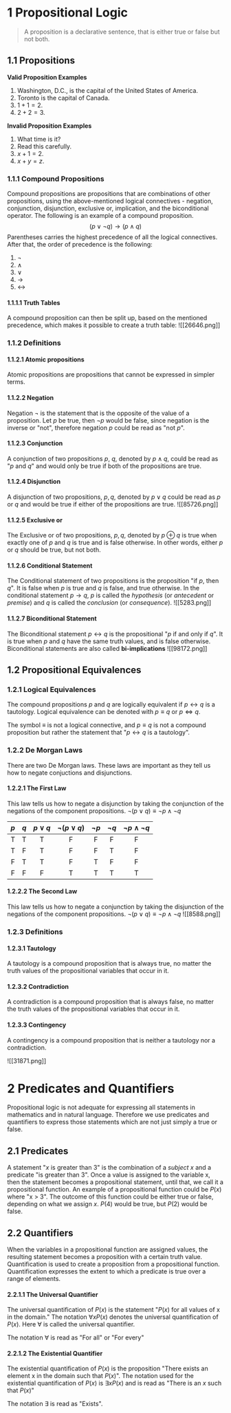 # 1 Propositional Logic
> A proposition is a declarative sentence, that is either true or false but not both.
## 1.1 Propositions
**Valid Proposition Examples**
1. Washington, D.C., is the capital of the United States of America.
2. Toronto is the capital of Canada.
3. $1 + 1 = 2$.
4. $2 + 2 = 3$.

**Invalid Proposition Examples**
1. What time is it?
2. Read this carefully.
3. $x+1=2$.
4. $x+y=z$.

### 1.1.1 Compound Propositions 
Compound propositions are propositions that are combinations of other propositions, using the above-mentioned logical connectives - negation, conjunction, disjunction, exclusive or, implication, and the biconditional operator. The following is an example of a compound proposition.
$$(p \vee \neg q) \to (p \wedge q)$$ Parentheses carries the highest precedence of all the logical connectives. After that, the order of precedence is the following:
1. $\neg$
2. $\wedge$ 
3. $\vee$
4. $\to$
5. $\leftrightarrow$
#### 1.1.1.1 Truth Tables
A compound proposition can then be split up, based on the mentioned precedence, which makes it possible to create a truth table:
![[26646.png]]

### 1.1.2 Definitions
#### 1.1.2.1 Atomic propositions
Atomic propositions are propositions that cannot be expressed in simpler terms.
#### 1.1.2.2 Negation
Negation $\neg$ is the statement that is the opposite of the value of a proposition. Let $p$ be true, then $\neg p$ would be false, since negation is the inverse or "not", therefore negation $p$ could be read as "not $p$".
#### 1.1.2.3 Conjunction
A conjunction of two propositions $p$, $q$, denoted by $p \wedge q$, could be read as "$p$ and $q$" and would only be true if both of the propositions are true.
#### 1.1.2.4 Disjunction
A disjunction of two propositions, $p, q$, denoted by $p \vee q$ could be read as $p$ or $q$ and would be true if either of the propositions are true.
![[85726.png]]
#### 1.1.2.5 Exclusive or
The Exclusive or of two propositions, $p, q$, denoted by $p \oplus q$  is true when exactly one of $p$ and $q$ is true and is false otherwise. In other words, either $p$ or $q$ should be true, but not both.
#### 1.1.2.6 Conditional Statement
The Conditional statement of two propositions is the proposition "if $p$, then $q$". It is false when $p$ is true and $q$ is false, and true otherwise. In the conditional statement $p \to q$, $p$ is called the *hypothesis* (or *antecedent* or *premise*) and $q$ is called the *conclusion* (or *consequence*).
![[5283.png]]
#### 1.1.2.7 Biconditional Statement
The Biconditional statement $p \leftrightarrow q$ is the propositional "$p$ if and only if $q$". It is true when $p$ and $q$ have the same truth values, and is false otherwise. Biconditional statements are also called **bi-implications**
![[98172.png]]
## 1.2 Propositional Equivalences
### 1.2.1 Logical Equivalences
The compound propositions $p$ and $q$ are logically equivalent if $p \leftrightarrow q$ is a tautology. Logical equivalence can be denoted with $p \equiv q$ or $p\Leftrightarrow q$.

The symbol $\equiv$ is not a logical connective, and $p \equiv q$ is not a compound proposition but rather the statement that "$p \leftrightarrow q$ is a tautology".
### 1.2.2 De Morgan Laws
There are two De Morgan laws. These laws are important as they tell us how to negate conjuctions and disjunctions. 

#### 1.2.2.1 The First Law
This law tells us how to negate a disjunction by taking the conjunction of the negations of the component propositions.
 $\neg(p \vee q) \equiv \neg p \wedge \neg q$

| $p$ | $q$ | $p \vee q$ | $\neg(p \vee q)$ | $\neg p$ | $\neg q$ | $\neg p \wedge \neg q$ |
| :-: | :-: | :--------: | :--------------: | :------: | :------: | :--------------------: |
|  T  |  T  |     T      |        F         |    F     |    F     |           F            |
|  T  |  F  |     T      |        F         |    F     |    T     |           F            |
|  F  |  T  |     T      |        F         |    T     |    F     |           F            |
|  F  |  F  |     F      |        T         |    T     |    T     |           T            |
#### 1.2.2.2 The Second Law
This law tells us how to negate a conjunction by taking the disjunction of the negations of the component propositions.
$\neg(p \vee q)\equiv \neg p \wedge \neg q$
![[8588.png]]
### 1.2.3 Definitions
#### 1.2.3.1 Tautology
A tautology is a compound proposition that is always true, no matter the truth values of the propositional variables that occur in it. 

#### 1.2.3.2 Contradiction
A contradiction is a compound proposition that is always false, no matter the truth values of the propositional variables that occur in it.

#### 1.2.3.3 Contingency
A contingency is a compound proposition that is neither a tautology nor a contradiction.

![[31871.png]]

# 2 Predicates and Quantifiers
Propositional logic is not adequate for expressing all statements in mathematics and in natural language. Therefore we use predicates and quantifiers to express those statements which are not just simply a true or false.
## 2.1 Predicates
A statement "$x$ is greater than 3" is the combination of a *subject* $x$ and a predicate "is greater than 3". Once a value is assigned to the variable x, then the statement becomes a propositional statement, until that, we call it a propositional function. 
An example of a propositional function could be $P(x)$ where "x > 3". The outcome of this function could be either true or false, depending on what we assign $x$. $P(4)$ would be true, but $P(2)$ would be false.
## 2.2 Quantifiers
When the variables in a propositional function are assigned values, the resulting statement becomes a proposition with a certain truth value. Quantification is used to create a proposition from a propositional function. Quantification expresses the extent to which a predicate is true over a range of elements.

#### 2.2.1.1 The Universal Quantifier
The universal quantification of $P(x)$ is the statement "$P(x)$ for all values of x in the domain." The notation $\forall x P(x)$ denotes the universal quantification of $P(x)$. Here $\forall$ is called the universal quantifier.

The notation $\forall$ is read as "For all" or "For every"
#### 2.2.1.2 The Existential Quantifier
The existential quantification of $P(x)$ is the proposition "There exists an element x in the domain such that $P(x)$". The notation used for the existential quantification of $P(x)$ is $\exists x P(x)$  and is read as "There is an $x$ such that $P(x)$"

The notation $\exists$ is read as "Exists". 